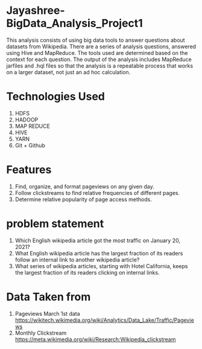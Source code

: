 # Jayashree-BigData_Analysis_Project1

This analysis consists of using big data tools to answer questions about datasets from Wikipedia. There are a series of analysis questions, answered using Hive and MapReduce. The tools used are determined based on the context for each question. The output of the analysis includes MapReduce jarfiles and .hql files so that the analysis is a repeatable process that works on a larger dataset, not just an ad hoc calculation.

# Technologies Used

1. HDFS
2. HADOOP
3. MAP REDUCE
4. HIVE
5. YARN
7. Git + Github

# Features

1. Find, organize, and format pageviews on any given day.
2. Follow clickstreams to find relative frequencies of different pages.
3. Determine relative popularity of page access methods.

# problem statement

1. Which English wikipedia article got the most traffic on January 20, 2021?
2. What English wikipedia article has the largest fraction of its readers follow an internal link to another wikipedia article?
3. What series of wikipedia articles, starting with Hotel California, keeps the largest fraction of its readers clicking on internal links.

# Data Taken from

1. Pageviews March 1st data https://wikitech.wikimedia.org/wiki/Analytics/Data_Lake/Traffic/Pageviews
2. Monthly Clickstream https://meta.wikimedia.org/wiki/Research:Wikipedia_clickstream
